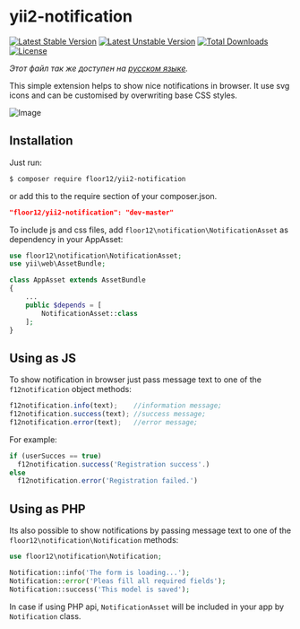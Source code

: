 # yii2-notification
[![Latest Stable Version](https://poser.pugx.org/floor12/yii2-notification/v/stable)](https://packagist.org/packages/floor12/yii2-notification)
[![Latest Unstable Version](https://poser.pugx.org/floor12/yii2-notification/v/unstable)](https://packagist.org/packages/floor12/yii2-notification)
[![Total Downloads](https://poser.pugx.org/floor12/yii2-notification/downloads)](https://packagist.org/packages/floor12/yii2-notification)
[![License](https://poser.pugx.org/floor12/yii2-notification/license)](https://packagist.org/packages/floor12/yii2-notification)

*Этот файл так же доступен на [русском языке](README_RU.md).*

This simple extension helps to show nice notifications in browser. 
It use svg icons and can be customised by overwriting base CSS styles.  

![Image](https://floor12.net/images/yii2-notification.png)

Installation
------------
Just run:
```bash
$ composer require floor12/yii2-notification
```
or add this to the require section of your composer.json.
```json
"floor12/yii2-notification": "dev-master"
```

To include js and css files, add `floor12\notification\NotificationAsset` as dependency in your AppAsset:


```php
use floor12\notification\NotificationAsset;
use yii\web\AssetBundle;

class AppAsset extends AssetBundle
{
    ...
    public $depends = [
        NotificationAsset::class
    ];
}
```

Using as JS
-----
To show notification in browser just pass message text to one of the `f12notification` object methods:


```js
f12notification.info(text);    //information message;
f12notification.success(text); //success message;
f12notification.error(text);   //error message;
```

For example:

```js
if (userSucces == true)
  f12notification.success('Registration success'.)
else
  f12notification.error('Registration failed.')
```

Using as PHP
-----
Its also possible to show notifications by passing message text to one of the `floor12\notification\Notification` methods:


```php
use floor12\notification\Notification;

Notification::info('The form is loading...');
Notification::error('Pleas fill all required fields');
Notification::success('This model is saved');
```


In case if using  PHP api, `NotificationAsset` will be included in your app by `Notification` class.

